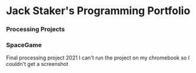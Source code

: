 # Jack Staker's Programming Portfolio

### Processing Projects

### SpaceGame
Final processing project 2021
I can't run the project on my chromebook so I couldn't get a screenshot
![]()
